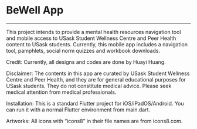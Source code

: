 # BeWell App
___

This project intends to provide a mental health resources navigation tool and mobile access to USask Student Wellness Centre and Peer Health content to USask students. Currently, this mobile app includes a navigation tool, pamphlets, social norm quizzes and workbook downloads.


Credit:
Currently, all designs and codes are done by Huayi Huang.

Disclaimer:
The contents in this app are curated by USask Student Wellness Centre and Peer Health, and they are for general educational purposes for USask students. They do not constitute medical advice. Please seek medical attention from medical professionals.

Installation:
This is a standard Flutter project for iOS/iPadOS/Android.
You can run it with a normal Flutter environment from main.dart.

Artworks:
All icons with “icons8” in their file names are from icons8.com.
